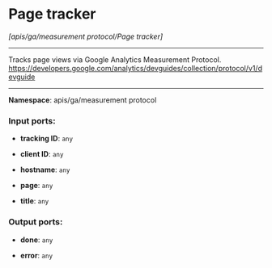 # Page tracker

_[apis/ga/measurement protocol/Page tracker]_

---

Tracks page views via Google Analytics Measurement Protocol.
https://developers.google.com/analytics/devguides/collection/protocol/v1/devguide

---

__Namespace__: apis/ga/measurement protocol

### Input ports:

* __tracking ID__: ` any `


* __client ID__: ` any `


* __hostname__: ` any `


* __page__: ` any `


* __title__: ` any `

### Output ports:

* __done__: ` any `


* __error__: ` any `

